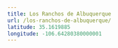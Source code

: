 ```yaml
---
title: Los Ranchos de Albuquerque
url: /los-ranchos-de-albuquerque/
latitude: 35.1619885
longitude: -106.64280380000001
---
```

